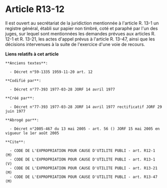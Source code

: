 # Article R13-12

Il est ouvert au secrétariat de la juridiction mentionnée à l'article R. 13-1 un registre général, établi sur papier non
timbré, coté et paraphé par l'un des juges, sur lequel sont mentionnées les demandes prévues aux articles R. 12-1 et R.
13-21, les actes d'appel prévus à l'article R. 13-47, ainsi que les décisions intervenues à la suite de l'exercice d'une voie
de recours.

**Liens relatifs à cet article**

	**Anciens textes**:

	  - Décret n°59-1335 1959-11-20 art. 12

	**Codifié par**:

	  - Décret n°77-393 1977-03-28 JORF 14 avril 1977

	**Créé par**:

	  - Décret n°77-393 1977-03-28 JORF 14 avril 1977 rectificatif JORF 29 juin 1977

	**Abrogé par**:

	  - Décret n°2005-467 du 13 mai 2005 - art. 56 () JORF 15 mai 2005 en vigueur le 1er août 2005

	**Cite**:

	  - CODE DE L'EXPROPRIATION POUR CAUSE D'UTILITE PUBLI - art. R12-1 (M)
	  - CODE DE L'EXPROPRIATION POUR CAUSE D'UTILITE PUBLI - art. R13-1 (V)
	  - CODE DE L'EXPROPRIATION POUR CAUSE D'UTILITE PUBLI - art. R13-21 (M)
	  - CODE DE L'EXPROPRIATION POUR CAUSE D'UTILITE PUBLI - art. R13-47 (M)
